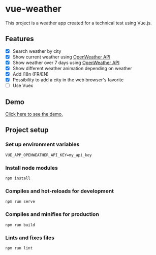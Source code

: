 # vue-weather

This project is a weather app created for a technical test using Vue.js.

## Features

- [x] Search weather by city
- [x] Show current weather using [OpenWeather API](https://openweathermap.org/api)
- [x] Show weather over 7 days using [OpenWeather API](https://openweathermap.org/api)
- [x] Show different weather animation depending on weather
- [x] Add I18n (FR/EN)
- [x] Possibility to add a city in the web browser's favorite
- [ ] Use Vuex

## Demo

[Click here to see the demo.](http://my-weather-vue.herokuapp.com/)

## Project setup

### Set up environment variables

```
VUE_APP_OPENWEATHER_API_KEY=my_api_key
```

### Install node modules

```
npm install
```

### Compiles and hot-reloads for development

```
npm run serve
```

### Compiles and minifies for production

```
npm run build
```

### Lints and fixes files

```
npm run lint
```
